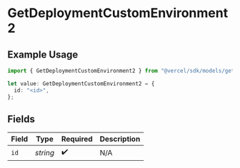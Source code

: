 # GetDeploymentCustomEnvironment2

## Example Usage

```typescript
import { GetDeploymentCustomEnvironment2 } from "@vercel/sdk/models/getdeploymentop.js";

let value: GetDeploymentCustomEnvironment2 = {
  id: "<id>",
};
```

## Fields

| Field              | Type               | Required           | Description        |
| ------------------ | ------------------ | ------------------ | ------------------ |
| `id`               | *string*           | :heavy_check_mark: | N/A                |
